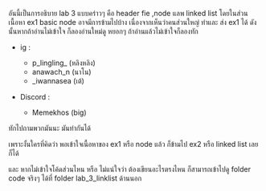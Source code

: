 อันนี้เป็นการอธิบาย lab 3 แบบคร่าวๆ คือ header fie ,node แลพ linked list โดยในส่วนเนื้อหา ex1 basic node อาจมีการข้ามไปบ้าง เนื่องจากเห็นว่าคนส่วนใหญ่ ทำและ ส่ง ex1 ได้ ดังนั้นหากถ้าอ่านไม่เข้าใจ ก็ลองอ่านใหม่ดู หยอกๆ ถ้าอ่านแล้วไม่เข้าใจก็ลองทัก  

- ig : 
     - p_lingling_ (หลิงหลิง)
     - anawach_n (นาโน)
     - _iwannasea (เต้)

- Discord :
    - Memekhos (big)

ทักไปถามพวกมันนะ มันทำกันได้

เพราะงั้นใครที่คิดว่า พอเข้าใจเนื้อหาของ ex1 หรือ node แล้ว ก็ข้ามไป ex2 หรือ linked list เลยก็ได้

และ หากไม่เข้าใจโค้ดส่วนไหน หรือ ไม่แน่ใจว่า ต้องเขียนอะไรตรงไหน ก็สามารถเข้าไปดู folder code จริงๆ ได้ที่ folder lab_3_linklist ด้านนอก